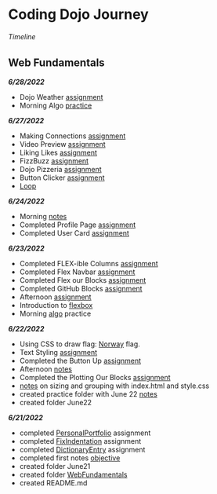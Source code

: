 # Coding Dojo Journey

###### Timeline

## Web Fundamentals

**_6/28/2022_**

- Dojo Weather [assignment](https://github.com/ChristopherHoganJr/codingDojo/tree/main/WebFundamentals/June28/dojoWeather)
- Morning Algo [practice](https://github.com/ChristopherHoganJr/codingDojo/blob/main/WebFundamentals/June28/morningAlgo.js)

**_6/27/2022_**

- Making Connections [assignment](https://github.com/ChristopherHoganJr/codingDojo/tree/main/WebFundamentals/June27/makingConnections)
- Video Preview [assignment](https://github.com/ChristopherHoganJr/codingDojo/tree/main/WebFundamentals/June27/video-preview)
- Liking Likes [assignment](https://github.com/ChristopherHoganJr/codingDojo/tree/main/WebFundamentals/June27/likingLikes)
- FizzBuzz [assignment](https://github.com/ChristopherHoganJr/codingDojo/tree/main/WebFundamentals/June27/fizzbuzz)
- Dojo Pizzeria [assignment](https://github.com/ChristopherHoganJr/codingDojo/tree/main/WebFundamentals/June27/dojoPizzeria)
- Button Clicker [assignment](https://github.com/ChristopherHoganJr/codingDojo/tree/main/WebFundamentals/June27/buttonClickerAssignment)
- [Loop](https://github.com/ChristopherHoganJr/codingDojo/tree/main/WebFundamentals/June27/LoopChallenges)

**_6/24/2022_**

- Morning [notes](https://github.com/ChristopherHoganJr/codingDojo/tree/main/WebFundamentals/June24/morningNotes)
- Completed Profile Page [assignment](https://github.com/ChristopherHoganJr/codingDojo/tree/main/WebFundamentals/June24/ProfilePageAssignment)
- Completed User Card [assignment](https://github.com/ChristopherHoganJr/codingDojo/tree/main/WebFundamentals/June24/userCardAssignment)

**_6/23/2022_**

- Completed FLEX-ible Columns [assignment](https://github.com/ChristopherHoganJr/codingDojo/tree/main/WebFundamentals/June23/FLEX-ibleColumnsAssignment)
- Completed Flex Navbar [assignment](https://github.com/ChristopherHoganJr/codingDojo/tree/main/WebFundamentals/June23/FlexNavbarAssignment)
- Completed Flex our Blocks [assignment](https://github.com/ChristopherHoganJr/codingDojo/tree/main/WebFundamentals/June23/FlexOurBlocksAssignment)
- Completed GitHub Blocks [assignment](https://github.com/ChristopherHoganJr/codingDojo/tree/main/WebFundamentals/June23/GitHubBlocksAssignment)
- Afternoon [assignment](https://github.com/ChristopherHoganJr/codingDojo/tree/main/WebFundamentals/June23/afternoon-assignment)
- Introduction to [flexbox](https://github.com/ChristopherHoganJr/codingDojo/tree/main/WebFundamentals/June23/flexIntro)
- Morning [algo](https://github.com/ChristopherHoganJr/codingDojo/tree/main/WebFundamentals/June23/morningAlgo) practice

**_6/22/2022_**

- Using CSS to draw flag: [Norway](https://github.com/ChristopherHoganJr/codingDojo/tree/main/WebFundamentals/June22/norwayFlag) flag.
- Text Styling [assignment](https://github.com/ChristopherHoganJr/codingDojo/tree/main/WebFundamentals/June22/textStylingAssignment)
- Completed the Button Up [assignment](https://github.com/ChristopherHoganJr/codingDojo/tree/main/WebFundamentals/June22/buttonUpAssignment)
- Afternoon [notes](https://github.com/ChristopherHoganJr/codingDojo/tree/main/WebFundamentals/June22/afternoonLesson)
- Completed the Plotting Our Blocks [assignment](https://github.com/ChristopherHoganJr/codingDojo/tree/main/WebFundamentals/June22/PlottingOurBlocksAssignment)
- [notes](https://github.com/ChristopherHoganJr/codingDojo/tree/main/WebFundamentals/June22/practice) on sizing and grouping with index.html and style.css
- created practice folder with June 22 [notes](https://github.com/ChristopherHoganJr/codingDojo/tree/main/WebFundamentals/June22)
- created folder June22

**_6/21/2022_**

- completed [PersonalPortfolio](https://github.com/ChristopherHoganJr/codingDojo/tree/main/WebFundamentals/June21/portfolio) assignment
- completed [FixIndentation](https://github.com/ChristopherHoganJr/codingDojo/blob/main/WebFundamentals/June21/FixIndentation.html) assignment
- completed [DictionaryEntry](https://github.com/ChristopherHoganJr/codingDojo/blob/main/WebFundamentals/June21/DictionaryEntry.html) assignment
- completed first notes [objective](https://github.com/ChristopherHoganJr/codingDojo/tree/main/WebFundamentals/June21)
- created folder June21
- created folder [WebFundamentals](https://github.com/ChristopherHoganJr/codingDojo/tree/main/WebFundamentals)
- created README.md
